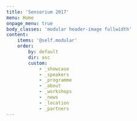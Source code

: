 ```yaml
---
title: 'Sensorium 2017'
menu: Home
onpage_menu: true
body_classes: 'modular header-image fullwidth'
content:
    items: '@self.modular'
    order:
        by: default
        dir: asc
        custom:
            - _showcase
            - _speakers
            - _programme
            - _about
            - _workshops
            - _news
            - _location
            - _partners
---
```


